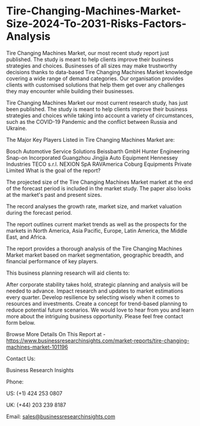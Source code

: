 # Tire-Changing-Machines-Market-Size-2024-To-2031-Risks-Factors-Analysis
Tire Changing Machines Market, our most recent study report just published. The study is meant to help clients improve their business strategies and choices.
Businesses of all sizes may make trustworthy decisions thanks to data-based Tire Changing Machines Market knowledge covering a wide range of demand categories. Our organisation provides clients with customised solutions that help them get over any challenges they may encounter while building their businesses.

Tire Changing Machines Market our most current research study, has just been published. The study is meant to help clients improve their business strategies and choices while taking into account a variety of circumstances, such as the COVID-19 Pandemic and the conflict between Russia and Ukraine.

The Major Key Players Listed in Tire Changing Machines Market are:

Bosch Automotive Service Solutions
Beissbarth GmbH
Hunter Engineering
Snap-on Incorporated
Guangzhou Jingjia Auto Equipment
Hennessey Industries
TECO s.r.l.
NEXION SpA
RAVAmerica
Coburg Equipments Private Limited
What is the goal of the report?

The projected size of the Tire Changing Machines Market market at the end of the forecast period is included in the market study. The paper also looks at the market's past and present sizes. 

The record analyses the growth rate, market size, and market valuation during the forecast period.

The report outlines current market trends as well as the prospects for the markets in North America, Asia Pacific, Europe, Latin America, the Middle East, and Africa.

The report provides a thorough analysis of the Tire Changing Machines Market market based on market segmentation, geographic breadth, and financial performance of key players.

This business planning research will aid clients to:

After corporate stability takes hold, strategic planning and analysis will be needed to advance.
Impact research and updates to market estimations every quarter.
Develop resilience by selecting wisely when it comes to resources and investments.
Create a concept for trend-based planning to reduce potential future scenarios.
We would love to hear from you and learn more about the intriguing business opportunity. Please feel free contact form below.

Browse More Details On This Report at - https://www.businessresearchinsights.com/market-reports/tire-changing-machines-market-101196

Contact Us: 

Business Research Insights

Phone:

US: (+1) 424 253 0807

UK: (+44) 203 239 8187

Email: sales@businessresearchinsights.com

